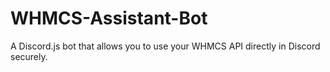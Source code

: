 # WHMCS-Assistant-Bot
A Discord.js bot that allows you to use your WHMCS API directly in Discord securely.
